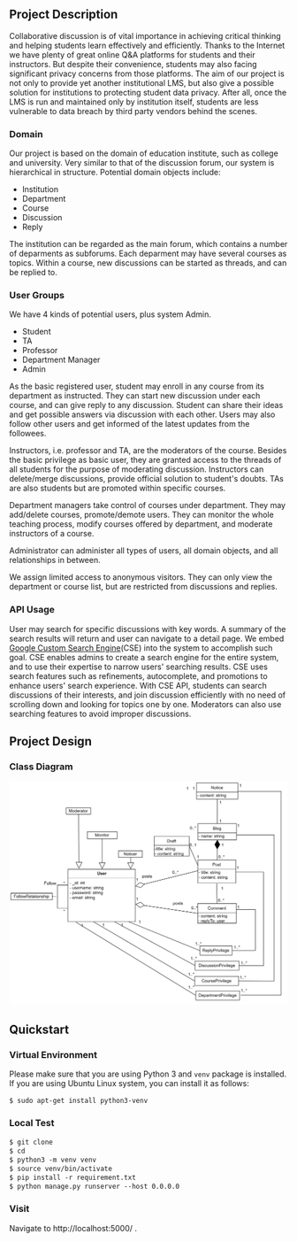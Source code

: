 ## Project Description
Collaborative discussion is of vital importance in achieving critical thinking and helping students learn effectively and efficiently.
Thanks to the Internet we have plenty of great online Q&A platforms for students and their instructors.
But despite their convenience, students may also facing significant privacy concerns from those platforms.
The aim of our project is not only to provide yet another institutional LMS, but also give a possible solution for institutions to protecting student data privacy. 
After all, once the LMS is run and maintained only by institution itself, students are less vulnerable to data breach by third party vendors behind the scenes.

### Domain 
Our project is based on the domain of education institute, such as college and university.
Very similar to that of the discussion forum, our system is hierarchical in structure.
Potential domain objects include:
* Institution
* Department
* Course
* Discussion
* Reply

The institution can be regarded as the main forum, which contains a number of deparments as subforums.
Each deparment may have several courses as topics.
Within a course, new discussions can be started as threads, and can be replied to.

### User Groups
We have 4 kinds of potential users, plus system Admin.
* Student
* TA
* Professor
* Department Manager
* Admin

As the basic registered user, student may enroll in any course from its department as instructed.
They can start new discussion under each course, and can give reply to any discussion.
Student can share their ideas and get possible answers via discussion with each other. 
Users may also follow other users and get informed of the latest updates from the followees.

Instructors, i.e. professor and TA, are the moderators of the course.
Besides the basic privilege as basic user, they are granted access to the threads of all students for the purpose of moderating discussion.
Instructors can delete/merge discussions, provide official solution to student's doubts.
TAs are also students but are promoted within specific courses.

Department managers take control of courses under department. 
They may add/delete courses, promote/demote users.
They can monitor the whole teaching process, modify courses offered by department, and moderate instructors of a course.

Administrator can administer all types of users, all domain objects, and all relationships in between.

We assign limited access to anonymous visitors. 
They can only view the department or course list, but are restricted from discussions and replies.

### API Usage
User may search for specific discussions with key words. 
A summary of the search results will return and user can navigate to a detail page.
We embed [Google Custom Search Engine][cse](CSE) into the system to accomplish such goal.
CSE enables admins to create a search engine for the entire system, and to use their expertise to narrow users' searching results.
CSE uses search features such as refinements, autocomplete, and promotions to enhance users' search experience.
With CSE API, students can search discussions of their interests, and join discussion efficiently with no need of scrolling down and looking for topics one by one.
Moderators can also use searching features to avoid improper discussions.

## Project Design
### Class Diagram
![](/CS5200-Database-Management-System/Final-Project/Design/Design.png)

## Quickstart
### Virtual Environment
Please make sure that you are using Python 3 and `venv` package is installed.  
If you are using Ubuntu Linux system, you can install it as follows:
```
$ sudo apt-get install python3-venv
```
### Local Test
```
$ git clone
$ cd
$ python3 -m venv venv
$ source venv/bin/activate
$ pip install -r requirement.txt
$ python manage.py runserver --host 0.0.0.0
```
### Visit
Navigate to http://localhost:5000/ .



[cse]: https://developers.google.com/custom-search/
